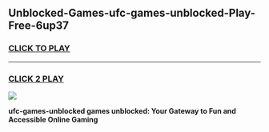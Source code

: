 
## Unblocked-Games-ufc-games-unblocked-Play-Free-6up37
<h3>
<a href="https://premium76.site?title=ufc-games-unblocked&ref=21A">CLICK TO PLAY</a></h3>
<hr>

<h3>
<a href="https://premium76.site?title=ufc-games-unblocked&ref=21A">CLICK 2 PLAY</a>
  
</h3>

<a href="https://premium76.site?title=ufc-games-unblocked&ref=21A"><img src="https://clearcache.store/games.png"></a>


**ufc-games-unblocked games unblocked: Your Gateway to Fun and Accessible Online Gaming**
